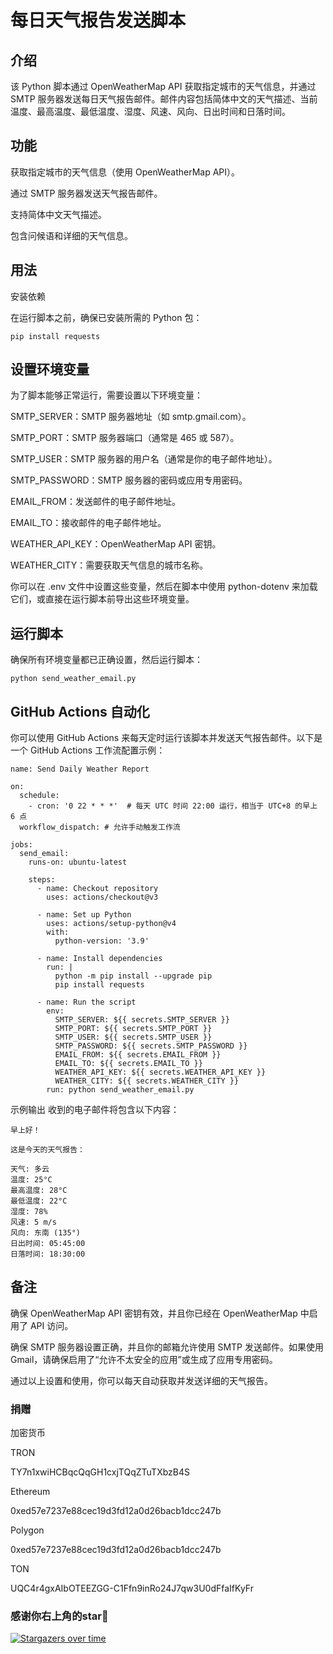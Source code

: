 # 每日天气报告发送脚本
## 介绍

该 Python 脚本通过 OpenWeatherMap API 获取指定城市的天气信息，并通过 SMTP 服务器发送每日天气报告邮件。邮件内容包括简体中文的天气描述、当前温度、最高温度、最低温度、湿度、风速、风向、日出时间和日落时间。

## 功能

获取指定城市的天气信息（使用 OpenWeatherMap API）。

通过 SMTP 服务器发送天气报告邮件。

支持简体中文天气描述。

包含问候语和详细的天气信息。

## 用法

安装依赖

在运行脚本之前，确保已安装所需的 Python 包：

```
pip install requests
```

## 设置环境变量

为了脚本能够正常运行，需要设置以下环境变量：

SMTP_SERVER：SMTP 服务器地址（如 smtp.gmail.com）。

SMTP_PORT：SMTP 服务器端口（通常是 465 或 587）。

SMTP_USER：SMTP 服务器的用户名（通常是你的电子邮件地址）。

SMTP_PASSWORD：SMTP 服务器的密码或应用专用密码。

EMAIL_FROM：发送邮件的电子邮件地址。

EMAIL_TO：接收邮件的电子邮件地址。

WEATHER_API_KEY：OpenWeatherMap API 密钥。

WEATHER_CITY：需要获取天气信息的城市名称。

你可以在 .env 文件中设置这些变量，然后在脚本中使用 python-dotenv 来加载它们，或直接在运行脚本前导出这些环境变量。

## 运行脚本

确保所有环境变量都已正确设置，然后运行脚本：

``` 
python send_weather_email.py
```

## GitHub Actions 自动化

你可以使用 GitHub Actions 来每天定时运行该脚本并发送天气报告邮件。以下是一个 GitHub Actions 工作流配置示例：

```
name: Send Daily Weather Report

on:
  schedule:
    - cron: '0 22 * * *'  # 每天 UTC 时间 22:00 运行，相当于 UTC+8 的早上 6 点
  workflow_dispatch: # 允许手动触发工作流

jobs:
  send_email:
    runs-on: ubuntu-latest

    steps:
      - name: Checkout repository
        uses: actions/checkout@v3

      - name: Set up Python
        uses: actions/setup-python@v4
        with:
          python-version: '3.9'

      - name: Install dependencies
        run: |
          python -m pip install --upgrade pip
          pip install requests

      - name: Run the script
        env:
          SMTP_SERVER: ${{ secrets.SMTP_SERVER }}
          SMTP_PORT: ${{ secrets.SMTP_PORT }}
          SMTP_USER: ${{ secrets.SMTP_USER }}
          SMTP_PASSWORD: ${{ secrets.SMTP_PASSWORD }}
          EMAIL_FROM: ${{ secrets.EMAIL_FROM }}
          EMAIL_TO: ${{ secrets.EMAIL_TO }}
          WEATHER_API_KEY: ${{ secrets.WEATHER_API_KEY }}
          WEATHER_CITY: ${{ secrets.WEATHER_CITY }}
        run: python send_weather_email.py
```

示例输出
收到的电子邮件将包含以下内容：

```
早上好！

这是今天的天气报告：

天气: 多云
温度: 25°C
最高温度: 28°C
最低温度: 22°C
湿度: 78%
风速: 5 m/s
风向: 东南 (135°)
日出时间: 05:45:00
日落时间: 18:30:00
```

## 备注

确保 OpenWeatherMap API 密钥有效，并且你已经在 OpenWeatherMap 中启用了 API 访问。

确保 SMTP 服务器设置正确，并且你的邮箱允许使用 SMTP 发送邮件。如果使用 Gmail，请确保启用了“允许不太安全的应用”或生成了应用专用密码。

通过以上设置和使用，你可以每天自动获取并发送详细的天气报告。

### 捐赠

加密货币

TRON

TY7n1xwiHCBqcQqGH1cxjTQqZTuTXbzB4S

Ethereum

0xed57e7237e88cec19d3fd12a0d26bacb1dcc247b

Polygon

0xed57e7237e88cec19d3fd12a0d26bacb1dcc247b

TON

UQC4r4gxAIbOTEEZGG-C1Ffn9inRo24J7qw3U0dFfaIfKyFr

### 感谢你右上角的star🌟
[![Stargazers over time](https://starchart.cc/HappyLeslieAlexander/Cloudflare_VLESS.svg)](https://starchart.cc/HappyLeslieAlexander/Cloudflare_VLESS)
